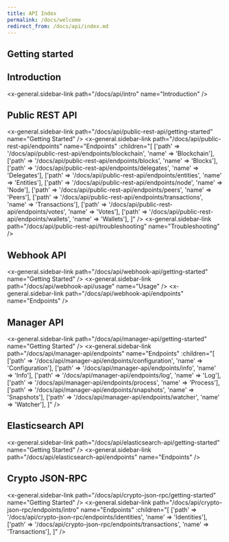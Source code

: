 ```yaml
---
title: API Index
permalink: /docs/welcome
redirect_from: /docs/api/index.md
---
```


## Getting started

## Introduction

<x-general.sidebar-link path="/docs/api/intro" name="Introduction" />

## Public REST API

<x-general.sidebar-link path="/docs/api/public-rest-api/getting-started" name="Getting Started" />
<x-general.sidebar-link
    path="/docs/api/public-rest-api/endpoints"
    name="Endpoints"
    :children="[
        ['path' => '/docs/api/public-rest-api/endpoints/blockchain', 'name' => 'Blockchain'],
        ['path' => '/docs/api/public-rest-api/endpoints/blocks', 'name' => 'Blocks'],
        ['path' => '/docs/api/public-rest-api/endpoints/delegates', 'name' => 'Delegates'],
        ['path' => '/docs/api/public-rest-api/endpoints/entities', 'name' => 'Entities'],
        ['path' => '/docs/api/public-rest-api/endpoints/node', 'name' => 'Node'],
        ['path' => '/docs/api/public-rest-api/endpoints/peers', 'name' => 'Peers'],
        ['path' => '/docs/api/public-rest-api/endpoints/transactions', 'name' => 'Transactions'],
        ['path' => '/docs/api/public-rest-api/endpoints/votes', 'name' => 'Votes'],
        ['path' => '/docs/api/public-rest-api/endpoints/wallets', 'name' => 'Wallets'],
    ]"
/>
<x-general.sidebar-link path="/docs/api/public-rest-api/troubleshooting" name="Troubleshooting" />

## Webhook API

<x-general.sidebar-link path="/docs/api/webhook-api/getting-started" name="Getting Started" />
<x-general.sidebar-link path="/docs/api/webhook-api/usage" name="Usage" />
<x-general.sidebar-link path="/docs/api/webhook-api/endpoints" name="Endpoints" />

## Manager API
<x-general.sidebar-link path="/docs/api/manager-api/getting-started" name="Getting Started" />
<x-general.sidebar-link
    path="/docs/api/manager-api/endpoints"
    name="Endpoints"
    :children="[
        ['path' => '/docs/api/manager-api/endpoints/configuration', 'name' => 'Configuration'],
        ['path' => '/docs/api/manager-api/endpoints/info', 'name' => 'Info'],
        ['path' => '/docs/api/manager-api/endpoints/log', 'name' => 'Log'],
        ['path' => '/docs/api/manager-api/endpoints/process', 'name' => 'Process'],
        ['path' => '/docs/api/manager-api/endpoints/snapshots', 'name' => 'Snapshots'],
        ['path' => '/docs/api/manager-api/endpoints/watcher', 'name' => 'Watcher'],
    ]"
/>

## Elasticsearch API

<x-general.sidebar-link path="/docs/api/elasticsearch-api/getting-started" name="Getting Started" />
<x-general.sidebar-link path="/docs/api/elasticsearch-api/endpoints" name="Endpoints" />

## Crypto JSON-RPC

<x-general.sidebar-link path="/docs/api/crypto-json-rpc/getting-started" name="Getting Started" />
<x-general.sidebar-link
    path="/docs/api/crypto-json-rpc/endpoints/intro"
    name="Endpoints"
    :children="[
        ['path' => '/docs/api/crypto-json-rpc/endpoints/identities', 'name' => 'Identities'],
        ['path' => '/docs/api/crypto-json-rpc/endpoints/transactions', 'name' => 'Transactions'],
    ]"
/>
